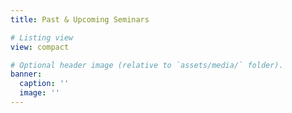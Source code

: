 ```yaml
---
title: Past & Upcoming Seminars

# Listing view
view: compact

# Optional header image (relative to `assets/media/` folder).
banner:
  caption: ''
  image: ''
---
```

